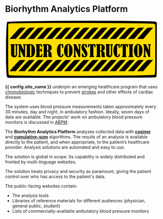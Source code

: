 # Biorhythm Analytics Platform

![Coming Soon](../images/underconstruction.svg)

**{{ config.site_name }}** underpin an emerging healthcare program that uses [chronobiologic](../../glossary/#chronobiology) techniques to prevent [strokes](../../glossary/#stroke) and other effects of cardiac disease.

The system uses blood pressure measurements taken approximately every 30 minutes, day and night, in ambulatory fashion. Ideally, seven days of data are available. The projects' work on ambulatory blood pressure monitors is discussed in [ABPM](../../abpm/).

The **Biorhythm Analytics Platform** analyzes collected data with **[cosinor](../../algorithms/cosinor.md)** and **[cumulative-sum](../../algorithms/cusum.md)** algorithms. The results of an analysis is available directly to the patient, and when appropriate, to the patient’s healthcare provider. Analysis solutions are automated and easy to use.

The solution is global in scope. Its capability is widely distributed and fronted by multi-linguage websites.

The solution treats privacy and security as paramount, giving the patient control over who has access to the patient's data.

The public-facing websites contain:

* The analysis tools
* Libraries of reference materials for different audiences (physician, general public, student)
* Lists of commercially-available ambulatory blood pressure monitors
